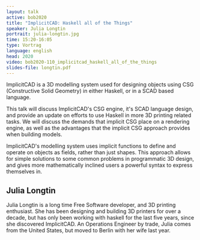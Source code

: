 ```yaml
---
layout: talk
active: bob2020
title: "ImplicitCAD: Haskell all of the Things"
speaker: Julia Longtin
portrait: julia-longtin.jpg
time: 15:20-16:05
type: Vortrag
language: english
head: 2020
video: bob2020-110_implicitcad_haskell_all_of_the_things
slides-file: longtin.pdf
---
```


ImplicitCAD is a 3D modelling system used for designing objects using CSG
(Constructive Solid Geometry) in either Haskell, or in a SCAD based
language.

This talk will discuss ImplicitCAD's CSG engine, it's SCAD language design,
and provide an update on efforts to use Haskell in more 3D printing related
tasks. We will discuss the demands that implicit CSG place on a rendering
engine, as well as the advantages that the implicit CSG approach provides
when building models.

ImplicitCAD's modelling system uses implicit functions to define and
operate on objects as fields, rather than just shapes. This approach allows
for simple solutions to some common problems in programmatic 3D design, and
gives more mathematically inclined users a powerful syntax to express
themselves in.

## Julia Longtin

Julia Longtin is a long time Free Software developer, and 3D printing
enthusiast. She has been designing and building 3D printers for over a
decade, but has only been working with haskell for the last five years,
since she discovered ImplicitCAD. An Operations Engineer by trade, Julia
comes from the United States, but moved to Berlin with her wife last year.



